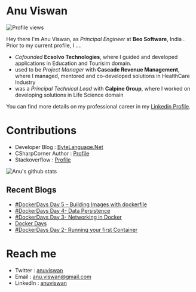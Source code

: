 # Anu Viswan
![Profile views](https://gpvc.arturio.dev/anuviswan)  

Hey there I'm Anu Viswan, as _Principal Engineer_ at **Beo Software**, India .  Prior to my current profile, I ....

* _Cofounded_ **Ecsolvo Technologies**, where I guided and developed applications in Education and Tourisim domain.
* used to be _Project Manager_ with **Cascade Revenue Management**, where I managed, mentored and co-developed solutions in HealthCare Industry
* was a _Principal Technical Lead_ with **Calpine Group**, where I worked on developing solutions in Life Science domain

You can find more details on my professional career in my [Linkedin Profile](https://www.linkedin.com/in/anuviswan/). 

# Contributions
* Developer Blog : [ByteLanguage.Net](http://www.bytelanguage.net)
* CSharpCorner Author : [Profile](https://www.c-sharpcorner.com/members/anu.viswan)
* Stackoverflow : [Profile](https://stackoverflow.com/users/7299782/anu-viswan)

![Anu's github stats](https://github-readme-stats.vercel.app/api?username=anuviswan)

## Recent Blogs
<!-- BLOGPOSTS:START -->
- [#DockerDays Day 5 – Building Images with dockerfile](https://bytelanguage.net/2022/03/09/dockerdays-day-5-building-images-with-dockerfile/)
- [#DockerDays Day 4- Data Persistence](https://bytelanguage.net/2022/02/27/dockerdays-day-4-data-persistence/)
- [#DockerDays Day 3- Networking in Docker](https://bytelanguage.net/2022/02/22/dockerdays-day-3-networking-in-docker/)
- [Docker Days](https://bytelanguage.net/2022/02/18/docker-days/)
- [#DockerDays Day 2- Running your first Container](https://bytelanguage.net/2022/02/18/dockerdays-day-2-running-your-first-container/)
<!-- BLOGPOSTS:END -->

# Reach me
* Twitter : [anuviswan](https://twitter.com/anuviswan)
* Email : anu.viswan@gmail.com
* LinkedIn : [anuviswan](https://www.linkedin.com/in/anuviswan/)



